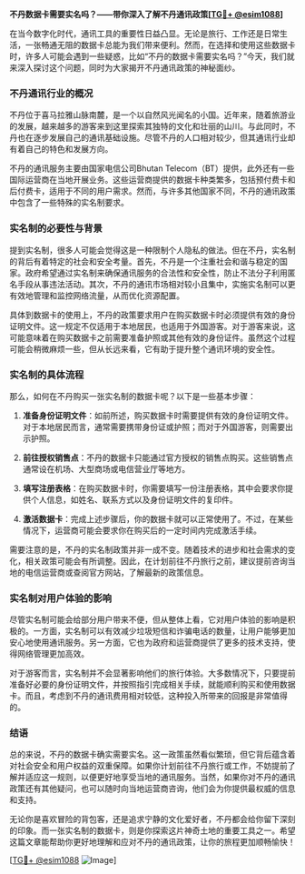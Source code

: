 **不丹数据卡需要实名吗？——带你深入了解不丹通讯政策[[TG💪+ @esim1088](https://t.me/s/esim1088)]**

在当今数字化时代，通讯工具的重要性日益凸显。无论是旅行、工作还是日常生活，一张畅通无阻的数据卡总能为我们带来便利。然而，在选择和使用这些数据卡时，许多人可能会遇到一些疑惑，比如“不丹的数据卡需要实名吗？”今天，我们就来深入探讨这个问题，同时为大家揭开不丹通讯政策的神秘面纱。

### 不丹通讯行业的概况

不丹位于喜马拉雅山脉南麓，是一个以自然风光闻名的小国。近年来，随着旅游业的发展，越来越多的游客来到这里探索其独特的文化和壮丽的山川。与此同时，不丹也在逐步发展自己的通讯基础设施。尽管不丹的人口相对较少，但其通讯行业却有着自己的特色和发展方向。

不丹的通讯服务主要由国家电信公司Bhutan Telecom（BT）提供，此外还有一些国际运营商在当地开展业务。这些运营商提供的数据卡种类繁多，包括预付费卡和后付费卡，适用于不同的用户需求。然而，与许多其他国家不同，不丹的通讯政策中包含了一些特殊的实名制要求。

### 实名制的必要性与背景

提到实名制，很多人可能会觉得这是一种限制个人隐私的做法。但在不丹，实名制的背后有着特定的社会和安全考量。首先，不丹是一个注重社会和谐与稳定的国家。政府希望通过实名制来确保通讯服务的合法性和安全性，防止不法分子利用匿名手段从事违法活动。其次，不丹的通讯市场相对较小且集中，实施实名制可以更有效地管理和监控网络流量，从而优化资源配置。

具体到数据卡的使用上，不丹的政策要求用户在购买数据卡时必须提供有效的身份证明文件。这一规定不仅适用于本地居民，也适用于外国游客。对于游客来说，这可能意味着在购买数据卡之前需要准备护照或其他有效的身份证件。虽然这个过程可能会稍微麻烦一些，但从长远来看，它有助于提升整个通讯环境的安全性。

### 实名制的具体流程

那么，如何在不丹购买一张实名制的数据卡呢？以下是一些基本步骤：

1. **准备身份证明文件**：如前所述，购买数据卡时需要提供有效的身份证明文件。对于本地居民而言，通常需要携带身份证或护照；而对于外国游客，则需要出示护照。

2. **前往授权销售点**：不丹的数据卡只能通过官方授权的销售点购买。这些销售点通常设在机场、大型商场或电信营业厅等地方。

3. **填写注册表格**：在购买数据卡时，你需要填写一份注册表格，其中会要求你提供个人信息，如姓名、联系方式以及身份证明文件的复印件。

4. **激活数据卡**：完成上述步骤后，你的数据卡就可以正常使用了。不过，在某些情况下，运营商可能会要求你在购买后的一定时间内完成激活手续。

需要注意的是，不丹的实名制政策并非一成不变。随着技术的进步和社会需求的变化，相关政策可能会有所调整。因此，在计划前往不丹旅行之前，建议提前咨询当地的电信运营商或查阅官方网站，了解最新的政策信息。

### 实名制对用户体验的影响

尽管实名制可能会给部分用户带来不便，但从整体上看，它对用户体验的影响是积极的。一方面，实名制可以有效减少垃圾短信和诈骗电话的数量，让用户能够更加安心地使用通讯服务。另一方面，它也为政府和运营商提供了更多的技术支持，使得网络管理更加高效。

对于游客而言，实名制并不会显著影响他们的旅行体验。大多数情况下，只要提前准备好必要的身份证明文件，并按照指引完成相关手续，就能顺利购买和使用数据卡。而且，考虑到不丹的通讯费用相对较低，这种投入所带来的回报是非常值得的。

### 结语

总的来说，不丹的数据卡确实需要实名。这一政策虽然看似繁琐，但它背后蕴含着对社会安全和用户权益的双重保障。如果你计划前往不丹旅行或工作，不妨提前了解并适应这一规则，以便更好地享受当地的通讯服务。当然，如果你对不丹的通讯政策还有其他疑问，也可以随时向当地运营商咨询，他们会为你提供最权威的信息和支持。

无论你是喜欢冒险的背包客，还是追求宁静的文化爱好者，不丹都会给你留下深刻的印象。而一张实名制的数据卡，则是你探索这片神奇土地的重要工具之一。希望这篇文章能帮助你更好地理解和应对不丹的通讯政策，让你的旅程更加顺畅愉快！

[[TG💪+ @esim1088](https://t.me/s/esim1088) ![Image](https://i.postimg.cc/4NQfJmqS/Snipaste-2025-05-13-00-14-12.png)]